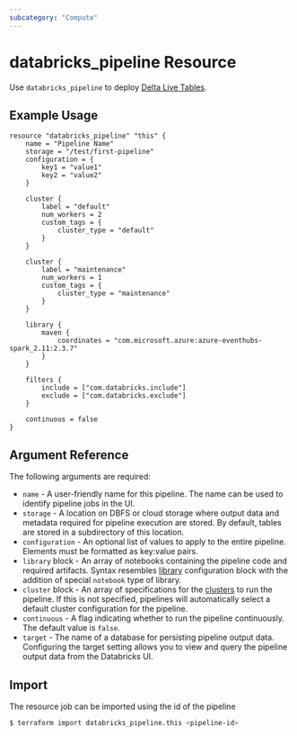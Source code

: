 ```yaml
---
subcategory: "Compute"
---
```

# databricks_pipeline Resource

Use `databricks_pipeline` to deploy [Delta Live Tables](https://docs.databricks.com/data-engineering/delta-live-tables/index.html). 

## Example Usage

```hcl
resource "databricks_pipeline" "this" {
    name = "Pipeline Name"
    storage = "/test/first-pipeline"
    configuration = {
        key1 = "value1"
        key2 = "value2"
    }

    cluster {
        label = "default"
        num_workers = 2
        custom_tags = {
            cluster_type = "default"
        }
    }

    cluster {
        label = "maintenance"
        num_workers = 1
        custom_tags = {
            cluster_type = "maintenance"
        }
    }

    library {
        maven {
            coordinates = "com.microsoft.azure:azure-eventhubs-spark_2.11:2.3.7"
        }
    }

    filters {
        include = ["com.databricks.include"]
        exclude = ["com.databricks.exclude"]
    }

    continuous = false
}
```

## Argument Reference

The following arguments are required:

* `name` - A user-friendly name for this pipeline. The name can be used to identify pipeline jobs in the UI.
* `storage` - A location on DBFS or cloud storage where output data and metadata required for pipeline execution are stored. By default, tables are stored in a subdirectory of this location.
* `configuration` - An optional list of values to apply to the entire pipeline. Elements must be formatted as key:value pairs.
* `library` block - An array of notebooks containing the pipeline code and required artifacts. Syntax resembles [library](cluster.md#library-configuration-block) configuration block with the addition of special `notebook` type of library.
* `cluster` block - An array of specifications for the [clusters](cluster.md) to run the pipeline. If this is not specified, pipelines will automatically select a default cluster configuration for the pipeline.
* `continuous` - A flag indicating whether to run the pipeline continuously. The default value is `false`.
* `target` - The name of a database for persisting pipeline output data. Configuring the target setting allows you to view and query the pipeline output data from the Databricks UI.

## Import

The resource job can be imported using the id of the pipeline

```bash
$ terraform import databricks_pipeline.this <pipeline-id>
```
